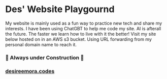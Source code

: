 # Des' Website Playgournd 

My website is mainly used as a fun way to practice new tech and share my interests. I have been using ChatGBT to help me code my site. AI is afterall the future. The faster we learn how to live with it the better! Visit my site below hosted on in an AWS s3 bucket. Using URL forwarding from my personal domain name to reach it.

### 🚧 Always under Construction 🚧

### [desireemora.codes](www.desireemora.codes)